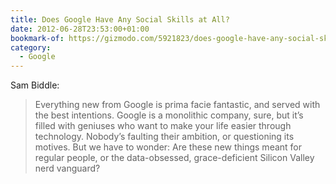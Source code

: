 ```yaml
---
title: Does Google Have Any Social Skills at All?
date: 2012-06-28T23:53:00+01:00
bookmark-of: https://gizmodo.com/5921823/does-google-have-any-social-skills-at-all
category:
  - Google
---
```

Sam Biddle:

> Everything new from Google is prima facie fantastic, and served with the best intentions. Google is a monolithic company, sure, but it’s filled with geniuses who want to make your life easier through technology. Nobody’s faulting their ambition, or questioning its motives. But we have to wonder: Are these new things meant for regular people, or the data-obsessed, grace-deficient Silicon Valley nerd vanguard?
